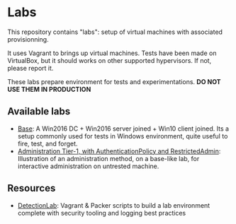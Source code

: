 Labs
=

This repository contains "labs": setup of virtual machines with associated provisionning.

It uses Vagrant to brings up virtual machines. Tests have been made on VirtualBox, but it should works on other supported hypervisors. If not, please report it.

These labs prepare environment for tests and experimentations. **DO NOT USE THEM IN PRODUCTION**

Available labs
-

* [Base](base/): A Win2016 DC + Win2016 server joined + Win10 client joined. Its a setup commonly used for tests in Windows environment, quite useful to fire, test, and forget.
* [Administration Tier-1, with AuthenticationPolicy and RestrictedAdmin](/admin-t1-restricted): Illustration of an administration method, on a base-like lab, for interactive administration on untrested machine.

Resources
-

- [DetectionLab](https://github.com/clong/DetectionLab): Vagrant & Packer scripts to build a lab environment complete with security tooling and logging best practices
